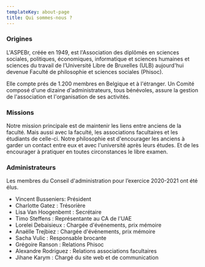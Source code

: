 ```yaml
---
templateKey: about-page
title: Qui sommes-nous ?
---
```

### Origines

L'ASPEBr, créée en 1949, est l'Association des diplômés en sciences sociales, politiques, économiques, informatique et sciences humaines et sciences du travail de l’Université Libre de Bruxelles (ULB) aujourd'hui devenue Faculté de philosophie et sciences sociales (Phisoc).

Elle compte prés de 1.200 membres en Belgique et à l'étranger. Un Comité composé d'une dizaine d'administrateurs, tous bénévoles, assure la gestion de l'association et l'organisation de ses activités.

### Missions

Notre mission principale est de maintenir les liens entre anciens de la faculté. Mais aussi avec la faculté, les associations facultaires et les étudiants de celle-ci. Notre philosophie est d'encourager les anciens à garder un contact entre eux et avec l'université après leurs études. Et de les encourager à pratiquer en toutes circonstances le libre examen.

### Administrateurs

Les membres du Conseil d'administration pour l’exercice 2020-2021 ont été élus.

* Vincent Busseniers: Président
* Charlotte Gatez : Trésorière
* Lisa Van Hoogenbemt : Secrétaire
* Timo Steffens : Représentante au CA de l'UAE
* Lorelei Debaisieux : Chargée d'événements, prix mémoire
* Anaëlle Trejbiez : Chargée d'événements, prix mémoire
* Sacha Vulic : Responsable brocante
* Grégoire Ranson : Relations Phisoc
* Alexandre Rodriguez : Relations associations facultaires
* Jihane Karym : Chargé du site web et de communication
